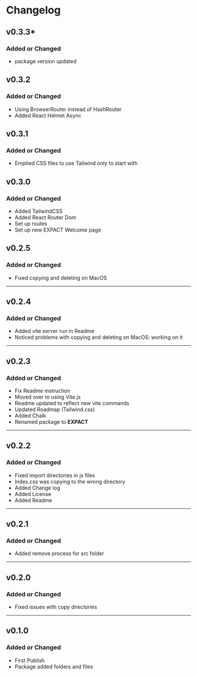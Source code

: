 # Changelog

## v0.3.3*
### Added or Changed
- package version updated

## v0.3.2
### Added or Changed
- Using BrowserRouter instead of HashRouter
- Added React Helmet Async

## v0.3.1
### Added or Changed
- Emptied CSS files to use Tailwind only to start with

## v0.3.0
### Added or Changed
- Added TailwindCSS
- Added React Router Dom
- Set up routes
- Set up new EXPACT Welcome page

## v0.2.5
### Added or Changed
- Fixed copying and deleting on MacOS

---

## v0.2.4
### Added or Changed
- Added vite server run in Readme
- Noticed problems with copying and deleting on MacOS: working on it

---

## v0.2.3
### Added or Changed
- Fix Readme instruction
- Moved over to using Vite.js
- Readme updated to reflect new vite commands
- Updated Roadmap (Tailwind.css)
- Added Chalk
- Renamed package to **EXPACT**

---

## v0.2.2
### Added or Changed
- Fixed import directories in js files
- Index.css was copying to the wrong directory
- Added Change log
- Added License
- Added Readme

---

## v0.2.1

### Added or Changed
- Added remove process for src folder

---

## v0.2.0

### Added or Changed
- Fixed issues with copy directories 

---

## v0.1.0

### Added or Changed
- First Publish
- Package added folders and files
